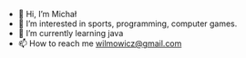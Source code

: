 - 👋 Hi, I’m Michał 
- 👀 I’m interested in sports, programming, computer games.
- 🌱 I’m currently learning java
- 📫 How to reach me wilmowicz@gmail.com

<!---
Michalwili/Michalwili is a ✨ special ✨ repository because its `README.md` (this file) appears on your GitHub profile.
You can click the Preview link to take a look at your changes.
--->
